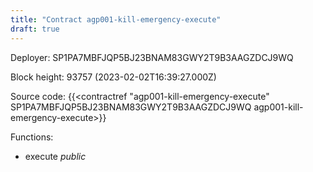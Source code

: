 ```yaml
---
title: "Contract agp001-kill-emergency-execute"
draft: true
---
```

Deployer: SP1PA7MBFJQP5BJ23BNAM83GWY2T9B3AAGZDCJ9WQ


 



Block height: 93757 (2023-02-02T16:39:27.000Z)

Source code: {{<contractref "agp001-kill-emergency-execute" SP1PA7MBFJQP5BJ23BNAM83GWY2T9B3AAGZDCJ9WQ agp001-kill-emergency-execute>}}

Functions:

* execute _public_
